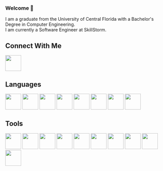 ### Welcome 👋

I am a graduate from the University of Central Florida with a Bachelor's Degree in Computer Engineering.
<br/>
I am currently a Software Engineer at SkillStorm.

## Connect With Me
<a href="https://www.linkedin.com/in/jamie-henry-8ba765154/"><img src="https://cdn-icons-png.flaticon.com/512/174/174857.png" width="50px"/></a>

## Languages
<div align='left'>
<img src="https://cdn-icons-png.flaticon.com/512/226/226777.png" width="50px"/>
<img src="https://cdn-icons-png.flaticon.com/512/5968/5968350.png" width="50px"/>
<img src="https://cdn-icons-png.flaticon.com/512/6132/6132222.png" width="50px"/>
<img src="https://cdn-icons-png.flaticon.com/512/6132/6132221.png" width="50px"/>
<img src="https://cdn-icons-png.flaticon.com/512/5968/5968292.png" width="50px"/>
<img src="https://cdn-icons-png.flaticon.com/512/136/136528.png" width="50px"/>
<img src="https://cdn-icons-png.flaticon.com/512/136/136527.png" width="50px"/>
<img src="https://cdn-icons-png.flaticon.com/512/5968/5968313.png" width="50px"/>
</div>


## Tools
<div align='left'>
<img src="https://cdn-icons-png.flaticon.com/512/5969/5969205.png" width="50px"/>
<img src="https://cdn.iconscout.com/icon/free/png-256/node-js-1174925.png" width="50px"/>
<img src="https://upload.wikimedia.org/wikipedia/commons/thumb/3/3f/Git_icon.svg/1200px-Git_icon.svg.png" width="50px"/>
<img src="https://code.visualstudio.com/assets/apple-touch-icon.png" width="50px"/>
<img src="https://cdn-icons-png.flaticon.com/512/906/906324.png" width="50px"/>
<img src="https://user-images.githubusercontent.com/7853266/44114706-9c72dd08-9fd1-11e8-8d9d-6d9d651c75ad.png" width="50px"/>
<img src="https://cdn.iconscout.com/icon/free/png-256/react-3521666-2945110.png" width="50px"/>
<img src="https://cdn.iconscout.com/icon/free/png-256/angular-2038881-1720094.png" width="50px"/>
<img src="https://cdn.iconscout.com/icon/free/png-256/react-3521666-2945110.png" width="50px"/>
<img src="https://cdn.iconscout.com/icon/free/png-256/react-3521666-2945110.png" width="50px"/>
</div>
